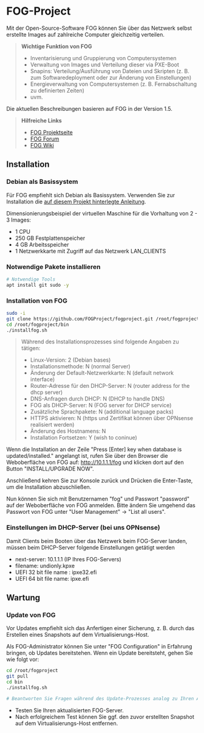 # FOG-Project

Mit der Open-Source-Software FOG können Sie über das Netzwerk selbst erstellte Images auf zahlreiche Computer gleichzeitig verteilen. 

> **Wichtige Funktion von FOG**
> - Inventarisierung und Gruppierung von Computersystemen
> - Verwaltung von Images und Verteilung dieser via PXE-Boot
> - Snapins: Verteilung/Ausführung von Dateien und Skripten (z. B. zum Softwaredeployment oder zur Änderung von Einstellungen)
> - Energieverwaltung von Computersystemen (z. B. Fernabschaltung zu definierten Zeiten)
> - uvm.

Die aktuellen Beschreibungen basieren auf FOG in der Version 1.5.

> **Hilfreiche Links**
> - [FOG Projektseite](https://fogproject.org/)
> - [FOG Forum](https://forums.fogproject.org/)
> - [FOG Wiki](https://wiki.fogproject.org/)




## Installation

### Debian als Basissystem

Für FOG empfiehlt sich Debian als Basissystem. Verwenden Sie zur Installation die [auf diesem Projekt hinterlegte Anleitung](/betriebssysteme/debian).

Dimensionierungsbeispiel der virtuellen Maschine für die Vorhaltung von 2 - 3 Images:

- 1 CPU
- 250 GB Festplattenspeicher
- 4 GB Arbeitsspeicher
- 1 Netzwerkkarte mit Zugriff auf das Netzwerk LAN_CLIENTS

### Notwendige Pakete installieren

```bash
# Notwendige Tools
apt install git sudo -y
```

### Installation von FOG

```bash
sudo -i
git clone https://github.com/FOGProject/fogproject.git /root/fogproject
cd /root/fogproject/bin
./installfog.sh
```

> Während des Installationsprozesses sind folgende Angaben zu tätigen:
> - Linux-Version: 2 (Debian bases)
> - Installationsmethode: N (normal Server)
> - Änderung der Default-Netzwerkkarte: N (default network interface)
> - Router-Adresse für den DHCP-Server: N (router address for the dhcp server)
> - DNS-Anfragen durch DHCP: N (DHCP to handle DNS)
> - FOG als DHCP-Server: N (FOG server for DHCP service)
> - Zusätzliche Sprachpakete: N (additional language packs)
> - HTTPS aktivieren: N (https und Zertifikat können über OPNsense realisiert werden)
> - Änderung des Hostnamens: N
> - Installation Fortsetzen: Y (wish to coninue)

Wenn die Installation an der Zeile "Press \[Enter\] key when database is updated/installed." angelangt ist, rufen Sie über den Browser die Weboberfläche von FOG auf: http://10.1.1.1/fog und klicken dort auf den Button "INSTALL/UPGRADE NOW".

Anschließend kehren Sie zur Konsole zurück und Drücken die Enter-Taste, um die Installation abzuschließen.

Nun können Sie sich mit Benutzernamen "fog" und Passwort "password" auf der Weboberfläche von FOG anmelden. Bitte ändern Sie umgehend das Passwort von FOG unter "User Management" → "List all users".

### Einstellungen im DHCP-Server (bei uns OPNsense)

Damit Clients beim Booten über das Netzwerk beim FOG-Server landen, müssen beim DHCP-Server folgende Einstellungen getätigt werden

- next-server: 10.1.1.1 (IP Ihres FOG-Servers)
- filename: undionly.kpxe
- UEFI 32 bit file name : ipxe32.efi
- UEFI 64 bit file name: ipxe.efi

## Wartung

### Update von FOG

Vor Updates empfiehlt sich das Anfertigen einer Sicherung, z. B. durch das Erstellen eines Snapshots auf dem Virtualisierungs-Host.

Als FOG-Administrator können Sie unter "FOG Configuration" in Erfahrung bringen, ob Updates bereitstehen. Wenn ein Update bereitsteht, gehen Sie wie folgt vor:

```bash
cd /root/fogproject
git pull
cd bin
./installfog.sh

# Beantworten Sie Fragen während des Update-Prozesses analog zu Ihren Antworten beim Installationsprozess (s. oben).
```

- Testen Sie Ihren aktualisierten FOG-Server.
- Nach erfolgreichem Test können Sie ggf. den zuvor erstellten Snapshot auf dem Virtualisierungs-Host entfernen.